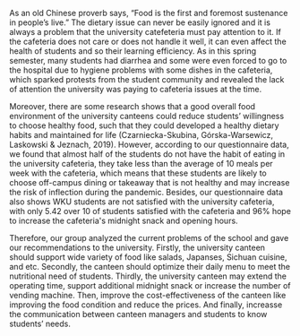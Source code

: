 As an old Chinese proverb says, “Food is the first and foremost sustenance in people’s live.” The dietary issue can never be easily ignored and it is always a problem that the university catefeteria must pay attention to it. If the cafeteria does not care or does not handle it well, it can even affect the health of students and so their learning efficiency. As in this spring semester, many students had diarrhea and some were even forced to go to the hospital due to hygiene problems with some dishes in the cafeteria, which sparked protests from the student community and revealed the lack of attention the university was paying to cafeteria issues at the time. 

Moreover, there are some research shows that a good overall food environment of the university canteens could reduce students’ willingness to choose healthy food, such that they could developed a healthy dietary habits and maintained for life (Czarniecka-Skubina, Górska-Warsewicz, Laskowski & Jeznach, 2019). However, according to our questionnaire data, we found that almost half of the students do not have the habit of eating in the university cafeteria, they take less than the average of 10 meals per week with the cafeteria, which means that these students are likely to choose off-campus dining or takeaway that is not healthy and may increase the risk of inflection during the pandemic. Besides, our questionnaire data also shows WKU students are not satisfied with the university cafeteria, with only 5.42 over 10 of students satisfied with the cafeteria and 96% hope to increase the cafeteria's midnight snack and opening hours.

Therefore, our group analyzed the current problems of the school and gave our recommendations to the university. Firstly, the university canteen should support wide variety of food like salads, Japanses, Sichuan cuisine, and etc. Secondly, the canteen should optimize their daily menu to meet the nutritional need of students. Thirdly, the university canteen may extend the operating time, support additional midnight snack or increase the number of vending machine. Then, improve the cost-effectiveness of the canteen like improving the food condition and reduce the prices. And finally, increasse the communication between canteen managers and students to know students’ needs.


